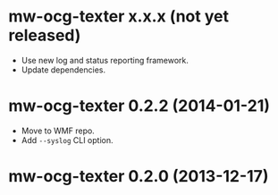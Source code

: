 # mw-ocg-texter x.x.x (not yet released)
* Use new log and status reporting framework.
* Update dependencies.

# mw-ocg-texter 0.2.2 (2014-01-21)
* Move to WMF repo.
* Add `--syslog` CLI option.

# mw-ocg-texter 0.2.0 (2013-12-17)
